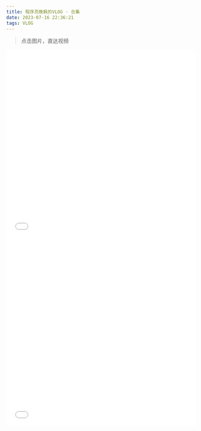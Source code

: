```yaml
---
title: 程序员晚枫的VLOG · 合集
date: 2023-07-16 22:36:21
tags: VLOG
---
```


> 点击图片，直达视频

<iframe src="//player.bilibili.com/player.html?bvid=BV1mz4y177j1" scrolling="no" border="0" frameborder="no" framespacing="0" allowfullscreen="true" width=100%, height=500> </iframe>

<iframe src="//player.bilibili.com/player.html?bvid=BV1PV4y1t7Jc" scrolling="no" border="0" frameborder="no" framespacing="0" allowfullscreen="true" width=100%, height=500> </iframe>



